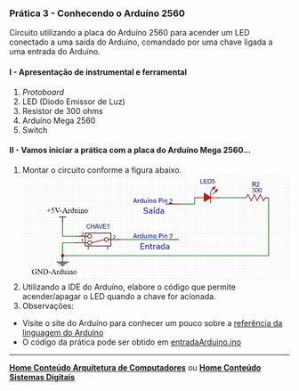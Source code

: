 ### Prática 3 - Conhecendo o Arduíno 2560
Circuito utilizando a placa do Arduíno 2560 para acender um LED conectado a uma saída do Arduíno, 
comandado por uma chave ligada a uma entrada do Arduíno.

#### I - Apresentação de instrumental e ferramental
1. *Protoboard*
2. LED (Diodo Emissor de Luz)
3. Resistor de 300 ohms
4. Arduíno Mega 2560
5. Switch

#### II - Vamos iniciar a prática com a placa do Arduíno Mega 2560...
1. Montar  o circuito conforme a figura abaixo.  
![entrada Arduino LEDs](/arq_aulas/images/entradaArduino.jpg)  
2. Utilizando a IDE do Arduíno, elabore o código que permite acender/apagar o LED quando a chave for acionada.
3. Observações:  
- Visite o site do Arduíno para conhecer um pouco sobre a [referência da linguagem do Arduíno](https://www.arduino.cc/reference/en/)  
- O código da prática pode ser obtido em [entradaArduino.ino](https://github.com/claytonjasilva/prog_exemplos/blob/main/entradaArduino.ino)

___
**[Home Conteúdo Arquitetura de Computadores](https://github.com/claytonjasilva/claytonjasilva.github.io/blob/main/arq_aulas.md)**  ou 
**[Home Conteúdo Sistemas Digitais](https://github.com/claytonjasilva/claytonjasilva.github.io/blob/main/sisdig_aulas.md)**   
